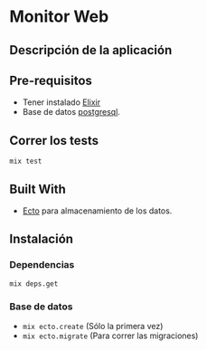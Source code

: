 # Monitor Web #

## Descripción de la aplicación

## Pre-requisitos
* Tener instalado [Elixir](https://elixir-lang.org/)
* Base de datos [postgresql](https://www.postgresql.org/).

## Correr los tests
`mix test`

## Built With
* [Ecto](https://hexdocs.pm/ecto/Ecto.html) para almacenamiento de los datos.

## Instalación

### Dependencias
`mix deps.get`

### Base de datos
* `mix ecto.create` (Sólo la primera vez)
* `mix ecto.migrate` (Para correr las migraciones)
